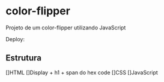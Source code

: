 # color-flipper

 Projeto de um color-flipper utilizando JavaScript

 Deploy:

 ## Estrutura
 []HTML
 []Display + h1 + span do hex code
 []CSS
 []JavaScript
